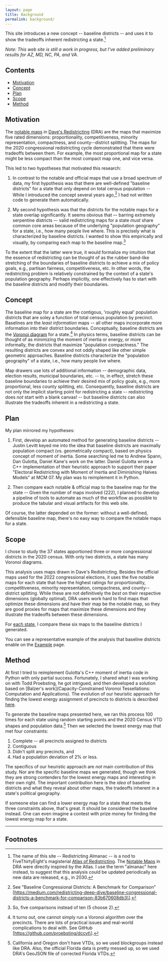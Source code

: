 ```yaml
---
layout: page
title: Background
permalink: background/
---
```


This site introduces a new concept -- baseline districts -- and uses it to show the tradeoffs inherent redistricting a state.[^1]

*Note: This web site is still a work in progress, but I've added preliminary results for AZ, MD, NC, PA, and VA.*

## Contents

- [Motivation](#motivation)
- [Concept](#concept)
- [Plan](#plan)
- [Scope](#scope)
- [Method](#method)

## Motivation

The [notable maps](https://medium.com/dra-2020/notable-maps-66d744933a48) in 
[Dave's Redistricting](https://davesredistricting.org/) (DRA)
are the maps that maximize five rated dimensions: 
proportionality, competitiveness, minority representation, compactness, and county--district splitting.
The maps for the 2020 congressional redistricting cycle demonstrated that there were tradeoffs between them.
For example, the most proportional map for a state might be less compact than the
most compact map one, and vice versa.

This led to two hypotheses that motivated this research:

1.  In contrast to the notable and official maps that use a broad spectrum of data,
    my first hypothesis was that
    there are well-defined "baseline districts" for a state that only
    depend on total census population -- While I introduced the concept
    several years ago,[^2] I had not written code to generate them automatically.

2.  My second hypothesis was that 
    the districts for the notable maps for a state overlap significantly. 
    It seems obvious that –- barring extremely serpentine districts –- valid redistricting maps 
    for a state *must* share common core areas because of the underlying "population geography" for a state,
    i.e., how many people live where.
    This is precisely what is characterized by baseline districts.
    I wanted to show this empirically and visually, by comparing each map to the baseline map.[^3]

To the extent that the latter were true, it would formalize my intuition
that the essence of redistricting can be thought of as
the rubber band-like stretching of the boundaries of baseline districts
to achieve a mix of policy goals, e.g., partisan fairness, competitiveness, etc.
In other words, the redistricting problem is relatively constrained by the context of a state's population geography.
Perhaps implicitly, one effectively has to start with the baseline districts and modify their boundaries.

## Concept

The baseline map for a state are the contigous, 'roughly equal' population districts
that are soley a function of total census population by precinct.
Baselines are the *least information* maps -- all other maps incorporate more information 
into their district boundaries.
Conceptually, baseline districts are the [Voronoi diagram](https://en.wikipedia.org/wiki/Voronoi_diagram) for a state.[^4]
In physics terms, baseline districts can be thought of as minimizing the moment of inertia or energy, or
more informally, the districts that maximize "population compactness."
The resulting districts are convex and not oddly shaped like other simple geometric approaches.
Baseline districts characterize the "population geography" of a state, i.e., how many people live where.

Map drawers use lots of additional information -- demographic data, election results, municipal boundaries, etc. -- to, in effect,
stretch these baseline boundaries to achieve their desired mix of policy goals, e.g., more proportional, less county splitting, etc.
Consequently, baseline districts are not only the implicit starting point for redistricting a state
-- redistricting does *not* start with a blank canvas! -- but
baseline districts can also illustrate the tradeoffs inherent in a redistricting a state.

## Plan

My plan mirrored my hypotheses:

1.  First, develop an automated method for generating baseline districts --
    Justin Levitt keyed me into the idea that baseline districts are
    maximally population compact (vs. geometrically compact), based on
    physics concept of moment of inertia. Some searching led me to
    Andrew Spann, Dan Gulotta, Daniel Kane\'s work on the latter. Daniel
    Gulotta wrote a C++ implementation of their heuristic approach to
    support their paper \"Electoral Redistricting with Moment of Inertia
    and Diminishing Halves Models\" at MCM 07. My plan was to
    reimplement it in Python.

2.  Then compare each notable & official map to the baseline map for the state -- Given the
    number of maps involved (222), I planned to develop a pipeline of
    tools to automate as much of the workflow as possible to produce the
    tabular and visual artifacts for this web site.

Of course, the latter depended on the former: without a well-defined,
defensible baseline map, there's no easy way to compare the notable maps
for a state.

## Scope

I chose to study the 37 states apportioned three or more congressional districts in the 2020 census.
With only two districts, a state has many Voronoi diagrams.

This analysis uses maps drawn in Dave's Redistricting. 
Besides the official maps used for the 2022 congressional elections, 
it uses the five notable maps for each state that have the highest ratings for
proportionality, competitiveness, minority representation, compactness,
and county--district splitting.
While these are not definitively the *best* on their respective dimensions (globally optimal),
DRA users work hard to find maps that optimize these dimensions and have their
map be the notable map, so they are good proxies for maps that
maximize these dimensions and they illustrate the tradeoffs between these dimensions.

For [each state](./_pages/states.markdown), I compare these six maps to the baseline districts I generated.

You can see a representative example of the analysis that baseline districts enable 
on the [Example](./_pages/example.markdown) page.

## Method 

At first I tried to reimplement Gulotta's C++ moment of inertia code in Python with
only partial success. Fortunately, I shared what I was working on with
Todd Proebsting, he got intrigued, and then developed a solution based on 
[Balzer's work](Capacity-Constrained Voronoi Tessellations: Computation and Applications).
The evolution of our heuristic approach for finding the lowest energy assignment of precincts to districts 
is described [here](./_pages/method.markdown).

To generate the baseline maps presented here, we ran this process 100 times for each state
using random starting points and the 2020 Census VTD shapes and population data.[^5]
Then we selected the lowest energy map that met four constraints:

1. Complete -- all precincts assigned to districts
2. Contiguous
3. Didn't split any precincts, and
4. Had a population deviation of 2% or less.

The specifics of our heuristic approach are *not* main contribution of this study.
Nor are the specific baseline maps we generated, though we think they are strong contenders for the lowest energy maps
and interesting in their own right.
The important contribution here is the *idea* of baseline districts and what they reveal about other maps, the tradeoffs inherent in a state\'s political geography.

If someone else can find a lower energy map for a state that meets the three constraints above, that's great. 
It should be considered the baseline instead.
One can even imagine a contest with prize money for finding the lowest energy map for a state.

---

## Footnotes

[^1]: The name of this site -- Redistricting Almanac -- is a nod to FiveThirtyEight's magisterial
    [Atlas of Redistricting](https://medium.com/dra-2020/atlas-of-redistricting-maps-14ea4d0874e5). 
    The [Notable Maps](https://medium.com/dra-2020/notable-maps-66d744933a48) in DRA were directly inspired by the Atlas.
    I use the term "almanac" here instead, to suggest that this analysis could be updated periodically as new data are released,
    e.g., in 2030.

[^2]: See "Baseline Congressional Districts: A Benchmark for Comparison"
    \[https://medium.com/redistricting-deep-dive/baseline-congressional-districts-a-benchmark-for-comparison-83b670608db3\].

[^3]: So, five comparisons instead of ten (5 choose 2).

[^4]: It turns out, one cannot simply run a Voronoi algorithm over the precincts. There are lots of practical issues 
    and real-world complications to deal with. See GitHub \[https://github.com/proebsting/dccvt\].

[^5]: California and Oregon don't have VTDs, so we used blockgroups instead like DRA. Also, the official Florida data is pretty messed up, so we used DRA's GeoJSON file of corrected Florida VTDs.
